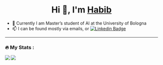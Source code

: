 <h1 align="center">Hi 👋, I'm <a href="https://kazemihabib.github.io/" target="blank">
Habib</a></h1>







- 🔭 Currently I am Master’s student of AI at the University of Bologna
- 📫 I can be found mostly via emails, or [![Linkedin Badge](https://img.shields.io/badge/-LinkedIn-0e76a8?style=flat-square&logo=Linkedin&logoColor=white)](https://https://www.linkedin.com/in/kazemihabib/)

---

### :fire: My Stats :

  <img  align="left"  src="https://github-readme-stats.vercel.app/api?username=kazemihabib&theme=dark&show_icons=true&count_private=true" />
  <img src="https://github-readme-streak-stats.herokuapp.com/?user=kazemihabib&theme=dark&hide_border=false" /> 
